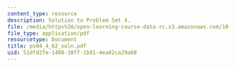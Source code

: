 ```yaml
---
content_type: resource
description: Solution to Problem Set 4.
file: /media/https%3A/open-learning-course-data-rc.s3.amazonaws.com/10-40-chemical-engineering-thermodynamics-fall-2003/51dfd2fe140838ff1b814ea82ca29a68_ps04_4_62_soln.pdf
file_type: application/pdf
resourcetype: Document
title: ps04_4_62_soln.pdf
uid: 51dfd2fe-1408-38ff-1b81-4ea82ca29a68
---
```

